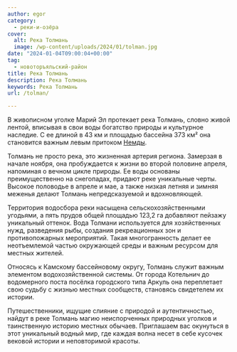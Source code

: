```yaml
---
author: egor
category:
  - реки-и-озёра
cover:
  alt: Река Толмань
  image: /wp-content/uploads/2024/01/tolman.jpg
date: "2024-01-04T09:00:04+00:00"
tag:
  - новоторъяльский-район
title: Река Толмань
description: Река Толмань
keywords: Река Толмань
url: /tolman/

---
```

В живописном уголке Марий Эл протекает река Толмань, словно живой лентой, вписывая в свои воды богатство природы и культурное наследие. С ее длиной в 43 км и площадью бассейна 373 км² она становится важным левым притоком [Немды](/nemda/).

Толмань не просто река, это жизненная артерия региона. Замерзая в начале ноября, она пробуждается к жизни во второй половине апреля, напоминая о вечном цикле природы. Ее воды основаны преимущественно на снегопадах, придают реке уникальные черты. Высокое половодье в апреле и мае, а также низкая летняя и зимняя меженья делают Толмань непредсказуемой и вдохновляющей.

Территория водосбора реки насыщена сельскохозяйственными угодьями, а пять прудов общей площадью 123,2 га добавляют пейзажу уникальный оттенок. Вода Толмани используется для хозяйственных нужд, разведения рыбы, создания рекреационных зон и противопожарных мероприятий. Такая многогранность делает ее неотъемлемой частью окружающей среды и важным ресурсом для местных жителей.

Относясь к Камскому бассейновому округу, Толмань служит важным элементом водохозяйственной системы. От города Котельнич до водомерного поста посёлка городского типа Аркуль она переплетает свою судьбу с жизнью местных сообществ, становясь свидетелем их истории.

Путешественники, ищущие слияние с природой и аутентичностью, найдут в реке Толмань магию неиспорченных природных уголков и таинственную историю местных обычаев. Приглашаем вас окунуться в этот уникальный водный мир, где каждая волна несет в себе кусочек вековой истории и неповторимой красоты.

